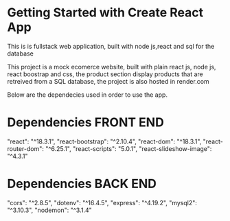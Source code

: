 # Getting Started with Create React App
This is is fullstack web application, built with node js,react and sql for the database

This project is a mock ecomerce website, built with plain react js, node js, react boostrap and css, 
the product section display products that are retreived from a SQL database, the project is also hosted in render.com

Below are the dependecies used in order to use the app.


# Dependencies FRONT END
   "react": "^18.3.1",
    "react-bootstrap": "^2.10.4",
    "react-dom": "^18.3.1",
    "react-router-dom": "^6.25.1",
    "react-scripts": "5.0.1",
    "react-slideshow-image": "^4.3.1"
 
 
 # Dependencies BACK END


"cors": "^2.8.5",
"dotenv": "^16.4.5",
"express": "^4.19.2",
"mysql2": "^3.10.3",
"nodemon": "^3.1.4"
    
